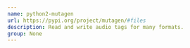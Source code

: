 ```yaml
---
name: python2-mutagen
url: https://pypi.org/project/mutagen/#files
description: Read and write audio tags for many formats.
group: None
---
```

